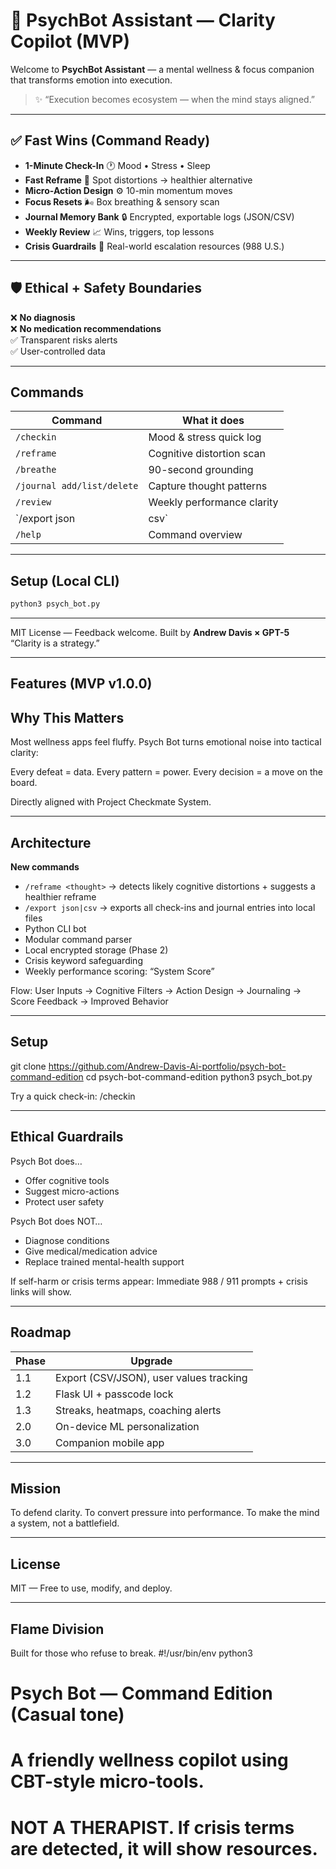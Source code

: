 # 🧠 PsychBot Assistant — Clarity Copilot (MVP)

Welcome to **PsychBot Assistant** — a mental wellness & focus companion that transforms emotion into execution.

> ✨ “Execution becomes ecosystem — when the mind stays aligned.”

---

## ✅ Fast Wins (Command Ready)
- **1-Minute Check-In** 🕐 Mood • Stress • Sleep
- **Fast Reframe** 🚦 Spot distortions → healthier alternative
- **Micro-Action Design** ⚙️ 10-min momentum moves
- **Focus Resets** 🌬️ Box breathing & sensory scan
- **Journal Memory Bank** 🔒 Encrypted, exportable logs (JSON/CSV)
- **Weekly Review** 📈 Wins, triggers, top lessons
- **Crisis Guardrails** 🚨 Real-world escalation resources (988 U.S.)

---

## 🛡️ Ethical + Safety Boundaries
❌ **No diagnosis**  
❌ **No medication recommendations**  
✅ Transparent risks alerts  
✅ User-controlled data

---

## Commands

| Command | What it does |
|--------|--------------|
| `/checkin` | Mood & stress quick log |
| `/reframe` | Cognitive distortion scan |
| `/breathe` | 90-second grounding |
| `/journal add/list/delete` | Capture thought patterns |
| `/review` | Weekly performance clarity |
| `/export json|csv` | Save your progress |
| `/help` | Command overview |

---

## Setup (Local CLI)

```bash
python3 psych_bot.py
```

---

MIT License — Feedback welcome.
Built by **Andrew Davis × GPT-5**  
“Clarity is a strategy.”

---

## Features (MVP v1.0.0)

## Why This Matters

Most wellness apps feel fluffy.
Psych Bot turns emotional noise into tactical clarity:

Every defeat = data.
Every pattern = power.
Every decision = a move on the board.

Directly aligned with Project Checkmate System.

---

## Architecture
**New commands**
- `/reframe <thought>` → detects likely cognitive distortions + suggests a healthier reframe
- `/export json|csv` → exports all check-ins and journal entries into local files
- Python CLI bot
- Modular command parser
- Local encrypted storage (Phase 2)
- Crisis keyword safeguarding
- Weekly performance scoring: “System Score”

Flow:
User Inputs → Cognitive Filters → Action Design → Journaling → Score Feedback → Improved Behavior

---

## Setup

git clone https://github.com/Andrew-Davis-Ai-portfolio/psych-bot-command-edition
cd psych-bot-command-edition
python3 psych_bot.py

Try a quick check-in:
/checkin

---

## Ethical Guardrails

Psych Bot does…
- Offer cognitive tools
- Suggest micro-actions
- Protect user safety

Psych Bot does NOT…
- Diagnose conditions
- Give medical/medication advice
- Replace trained mental-health support

If self-harm or crisis terms appear:
Immediate 988 / 911 prompts + crisis links will show.

---

## Roadmap

| Phase | Upgrade |
|------|---------|
| 1.1 | Export (CSV/JSON), user values tracking |
| 1.2 | Flask UI + passcode lock |
| 1.3 | Streaks, heatmaps, coaching alerts |
| 2.0 | On-device ML personalization |
| 3.0 | Companion mobile app |

---

## Mission

To defend clarity.
To convert pressure into performance.
To make the mind a system, not a battlefield.

---

## License
MIT — Free to use, modify, and deploy.

---

## Flame Division
Built for those who refuse to break.
#!/usr/bin/env python3
# Psych Bot — Command Edition (Casual tone)
# A friendly wellness copilot using CBT-style micro-tools.
# NOT A THERAPIST. If crisis terms are detected, it will show resources.





   

            

